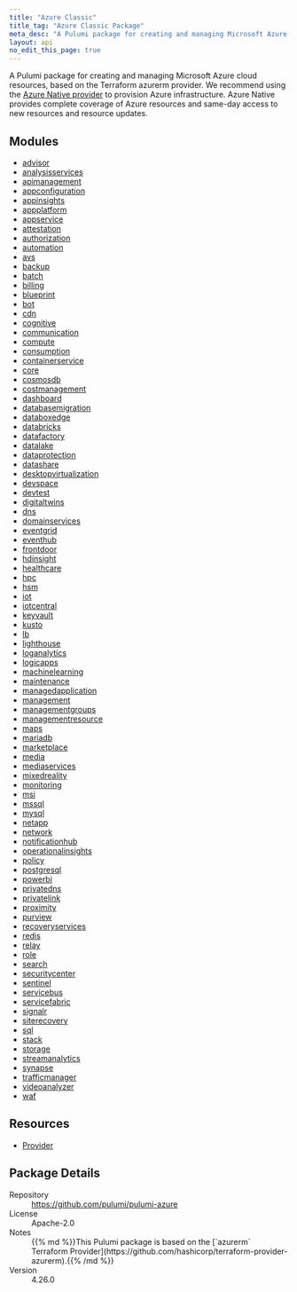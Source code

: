 ```yaml
---
title: "Azure Classic"
title_tag: "Azure Classic Package"
meta_desc: "A Pulumi package for creating and managing Microsoft Azure cloud resources, based on the Terraform azurerm provider. We recommend using the [Azure Native provider](https://github.com/pulumi/pulumi-azure-native) to provision Azure infrastructure. Azure Native provides complete coverage of Azure resources and same-day access to new resources and resource updates."
layout: api
no_edit_this_page: true
---
```


<!-- WARNING: this file was generated by Pulumi Docs Generator. -->
<!-- Do not edit by hand unless you're certain you know what you are doing! -->

A Pulumi package for creating and managing Microsoft Azure cloud resources, based on the Terraform azurerm provider. We recommend using the [Azure Native provider](https://github.com/pulumi/pulumi-azure-native) to provision Azure infrastructure. Azure Native provides complete coverage of Azure resources and same-day access to new resources and resource updates.

<h2 id="modules">Modules</h2>
<ul class="api">
    <li><a href="advisor/" title="advisor"><span class="api-symbol api-symbol--module"></span>advisor</a></li>
    <li><a href="analysisservices/" title="analysisservices"><span class="api-symbol api-symbol--module"></span>analysisservices</a></li>
    <li><a href="apimanagement/" title="apimanagement"><span class="api-symbol api-symbol--module"></span>apimanagement</a></li>
    <li><a href="appconfiguration/" title="appconfiguration"><span class="api-symbol api-symbol--module"></span>appconfiguration</a></li>
    <li><a href="appinsights/" title="appinsights"><span class="api-symbol api-symbol--module"></span>appinsights</a></li>
    <li><a href="appplatform/" title="appplatform"><span class="api-symbol api-symbol--module"></span>appplatform</a></li>
    <li><a href="appservice/" title="appservice"><span class="api-symbol api-symbol--module"></span>appservice</a></li>
    <li><a href="attestation/" title="attestation"><span class="api-symbol api-symbol--module"></span>attestation</a></li>
    <li><a href="authorization/" title="authorization"><span class="api-symbol api-symbol--module"></span>authorization</a></li>
    <li><a href="automation/" title="automation"><span class="api-symbol api-symbol--module"></span>automation</a></li>
    <li><a href="avs/" title="avs"><span class="api-symbol api-symbol--module"></span>avs</a></li>
    <li><a href="backup/" title="backup"><span class="api-symbol api-symbol--module"></span>backup</a></li>
    <li><a href="batch/" title="batch"><span class="api-symbol api-symbol--module"></span>batch</a></li>
    <li><a href="billing/" title="billing"><span class="api-symbol api-symbol--module"></span>billing</a></li>
    <li><a href="blueprint/" title="blueprint"><span class="api-symbol api-symbol--module"></span>blueprint</a></li>
    <li><a href="bot/" title="bot"><span class="api-symbol api-symbol--module"></span>bot</a></li>
    <li><a href="cdn/" title="cdn"><span class="api-symbol api-symbol--module"></span>cdn</a></li>
    <li><a href="cognitive/" title="cognitive"><span class="api-symbol api-symbol--module"></span>cognitive</a></li>
    <li><a href="communication/" title="communication"><span class="api-symbol api-symbol--module"></span>communication</a></li>
    <li><a href="compute/" title="compute"><span class="api-symbol api-symbol--module"></span>compute</a></li>
    <li><a href="consumption/" title="consumption"><span class="api-symbol api-symbol--module"></span>consumption</a></li>
    <li><a href="containerservice/" title="containerservice"><span class="api-symbol api-symbol--module"></span>containerservice</a></li>
    <li><a href="core/" title="core"><span class="api-symbol api-symbol--module"></span>core</a></li>
    <li><a href="cosmosdb/" title="cosmosdb"><span class="api-symbol api-symbol--module"></span>cosmosdb</a></li>
    <li><a href="costmanagement/" title="costmanagement"><span class="api-symbol api-symbol--module"></span>costmanagement</a></li>
    <li><a href="dashboard/" title="dashboard"><span class="api-symbol api-symbol--module"></span>dashboard</a></li>
    <li><a href="databasemigration/" title="databasemigration"><span class="api-symbol api-symbol--module"></span>databasemigration</a></li>
    <li><a href="databoxedge/" title="databoxedge"><span class="api-symbol api-symbol--module"></span>databoxedge</a></li>
    <li><a href="databricks/" title="databricks"><span class="api-symbol api-symbol--module"></span>databricks</a></li>
    <li><a href="datafactory/" title="datafactory"><span class="api-symbol api-symbol--module"></span>datafactory</a></li>
    <li><a href="datalake/" title="datalake"><span class="api-symbol api-symbol--module"></span>datalake</a></li>
    <li><a href="dataprotection/" title="dataprotection"><span class="api-symbol api-symbol--module"></span>dataprotection</a></li>
    <li><a href="datashare/" title="datashare"><span class="api-symbol api-symbol--module"></span>datashare</a></li>
    <li><a href="desktopvirtualization/" title="desktopvirtualization"><span class="api-symbol api-symbol--module"></span>desktopvirtualization</a></li>
    <li><a href="devspace/" title="devspace"><span class="api-symbol api-symbol--module"></span>devspace</a></li>
    <li><a href="devtest/" title="devtest"><span class="api-symbol api-symbol--module"></span>devtest</a></li>
    <li><a href="digitaltwins/" title="digitaltwins"><span class="api-symbol api-symbol--module"></span>digitaltwins</a></li>
    <li><a href="dns/" title="dns"><span class="api-symbol api-symbol--module"></span>dns</a></li>
    <li><a href="domainservices/" title="domainservices"><span class="api-symbol api-symbol--module"></span>domainservices</a></li>
    <li><a href="eventgrid/" title="eventgrid"><span class="api-symbol api-symbol--module"></span>eventgrid</a></li>
    <li><a href="eventhub/" title="eventhub"><span class="api-symbol api-symbol--module"></span>eventhub</a></li>
    <li><a href="frontdoor/" title="frontdoor"><span class="api-symbol api-symbol--module"></span>frontdoor</a></li>
    <li><a href="hdinsight/" title="hdinsight"><span class="api-symbol api-symbol--module"></span>hdinsight</a></li>
    <li><a href="healthcare/" title="healthcare"><span class="api-symbol api-symbol--module"></span>healthcare</a></li>
    <li><a href="hpc/" title="hpc"><span class="api-symbol api-symbol--module"></span>hpc</a></li>
    <li><a href="hsm/" title="hsm"><span class="api-symbol api-symbol--module"></span>hsm</a></li>
    <li><a href="iot/" title="iot"><span class="api-symbol api-symbol--module"></span>iot</a></li>
    <li><a href="iotcentral/" title="iotcentral"><span class="api-symbol api-symbol--module"></span>iotcentral</a></li>
    <li><a href="keyvault/" title="keyvault"><span class="api-symbol api-symbol--module"></span>keyvault</a></li>
    <li><a href="kusto/" title="kusto"><span class="api-symbol api-symbol--module"></span>kusto</a></li>
    <li><a href="lb/" title="lb"><span class="api-symbol api-symbol--module"></span>lb</a></li>
    <li><a href="lighthouse/" title="lighthouse"><span class="api-symbol api-symbol--module"></span>lighthouse</a></li>
    <li><a href="loganalytics/" title="loganalytics"><span class="api-symbol api-symbol--module"></span>loganalytics</a></li>
    <li><a href="logicapps/" title="logicapps"><span class="api-symbol api-symbol--module"></span>logicapps</a></li>
    <li><a href="machinelearning/" title="machinelearning"><span class="api-symbol api-symbol--module"></span>machinelearning</a></li>
    <li><a href="maintenance/" title="maintenance"><span class="api-symbol api-symbol--module"></span>maintenance</a></li>
    <li><a href="managedapplication/" title="managedapplication"><span class="api-symbol api-symbol--module"></span>managedapplication</a></li>
    <li><a href="management/" title="management"><span class="api-symbol api-symbol--module"></span>management</a></li>
    <li><a href="managementgroups/" title="managementgroups"><span class="api-symbol api-symbol--module"></span>managementgroups</a></li>
    <li><a href="managementresource/" title="managementresource"><span class="api-symbol api-symbol--module"></span>managementresource</a></li>
    <li><a href="maps/" title="maps"><span class="api-symbol api-symbol--module"></span>maps</a></li>
    <li><a href="mariadb/" title="mariadb"><span class="api-symbol api-symbol--module"></span>mariadb</a></li>
    <li><a href="marketplace/" title="marketplace"><span class="api-symbol api-symbol--module"></span>marketplace</a></li>
    <li><a href="media/" title="media"><span class="api-symbol api-symbol--module"></span>media</a></li>
    <li><a href="mediaservices/" title="mediaservices"><span class="api-symbol api-symbol--module"></span>mediaservices</a></li>
    <li><a href="mixedreality/" title="mixedreality"><span class="api-symbol api-symbol--module"></span>mixedreality</a></li>
    <li><a href="monitoring/" title="monitoring"><span class="api-symbol api-symbol--module"></span>monitoring</a></li>
    <li><a href="msi/" title="msi"><span class="api-symbol api-symbol--module"></span>msi</a></li>
    <li><a href="mssql/" title="mssql"><span class="api-symbol api-symbol--module"></span>mssql</a></li>
    <li><a href="mysql/" title="mysql"><span class="api-symbol api-symbol--module"></span>mysql</a></li>
    <li><a href="netapp/" title="netapp"><span class="api-symbol api-symbol--module"></span>netapp</a></li>
    <li><a href="network/" title="network"><span class="api-symbol api-symbol--module"></span>network</a></li>
    <li><a href="notificationhub/" title="notificationhub"><span class="api-symbol api-symbol--module"></span>notificationhub</a></li>
    <li><a href="operationalinsights/" title="operationalinsights"><span class="api-symbol api-symbol--module"></span>operationalinsights</a></li>
    <li><a href="policy/" title="policy"><span class="api-symbol api-symbol--module"></span>policy</a></li>
    <li><a href="postgresql/" title="postgresql"><span class="api-symbol api-symbol--module"></span>postgresql</a></li>
    <li><a href="powerbi/" title="powerbi"><span class="api-symbol api-symbol--module"></span>powerbi</a></li>
    <li><a href="privatedns/" title="privatedns"><span class="api-symbol api-symbol--module"></span>privatedns</a></li>
    <li><a href="privatelink/" title="privatelink"><span class="api-symbol api-symbol--module"></span>privatelink</a></li>
    <li><a href="proximity/" title="proximity"><span class="api-symbol api-symbol--module"></span>proximity</a></li>
    <li><a href="purview/" title="purview"><span class="api-symbol api-symbol--module"></span>purview</a></li>
    <li><a href="recoveryservices/" title="recoveryservices"><span class="api-symbol api-symbol--module"></span>recoveryservices</a></li>
    <li><a href="redis/" title="redis"><span class="api-symbol api-symbol--module"></span>redis</a></li>
    <li><a href="relay/" title="relay"><span class="api-symbol api-symbol--module"></span>relay</a></li>
    <li><a href="role/" title="role"><span class="api-symbol api-symbol--module"></span>role</a></li>
    <li><a href="search/" title="search"><span class="api-symbol api-symbol--module"></span>search</a></li>
    <li><a href="securitycenter/" title="securitycenter"><span class="api-symbol api-symbol--module"></span>securitycenter</a></li>
    <li><a href="sentinel/" title="sentinel"><span class="api-symbol api-symbol--module"></span>sentinel</a></li>
    <li><a href="servicebus/" title="servicebus"><span class="api-symbol api-symbol--module"></span>servicebus</a></li>
    <li><a href="servicefabric/" title="servicefabric"><span class="api-symbol api-symbol--module"></span>servicefabric</a></li>
    <li><a href="signalr/" title="signalr"><span class="api-symbol api-symbol--module"></span>signalr</a></li>
    <li><a href="siterecovery/" title="siterecovery"><span class="api-symbol api-symbol--module"></span>siterecovery</a></li>
    <li><a href="sql/" title="sql"><span class="api-symbol api-symbol--module"></span>sql</a></li>
    <li><a href="stack/" title="stack"><span class="api-symbol api-symbol--module"></span>stack</a></li>
    <li><a href="storage/" title="storage"><span class="api-symbol api-symbol--module"></span>storage</a></li>
    <li><a href="streamanalytics/" title="streamanalytics"><span class="api-symbol api-symbol--module"></span>streamanalytics</a></li>
    <li><a href="synapse/" title="synapse"><span class="api-symbol api-symbol--module"></span>synapse</a></li>
    <li><a href="trafficmanager/" title="trafficmanager"><span class="api-symbol api-symbol--module"></span>trafficmanager</a></li>
    <li><a href="videoanalyzer/" title="videoanalyzer"><span class="api-symbol api-symbol--module"></span>videoanalyzer</a></li>
    <li><a href="waf/" title="waf"><span class="api-symbol api-symbol--module"></span>waf</a></li>
</ul>

<h2 id="resources">Resources</h2>
<ul class="api">
    <li><a href="provider" title="Provider"><span class="api-symbol api-symbol--resource"></span>Provider</a></li>
</ul>

<h2 id="package-details">Package Details</h2>
<dl class="package-details">
	<dt>Repository</dt>
	<dd><a href="https://github.com/pulumi/pulumi-azure">https://github.com/pulumi/pulumi-azure</a></dd>
	<dt>License</dt>
	<dd>Apache-2.0</dd>
	<dt>Notes</dt>
	<dd>{{% md %}}This Pulumi package is based on the [`azurerm` Terraform Provider](https://github.com/hashicorp/terraform-provider-azurerm).{{% /md %}}</dd>
	<dt>Version</dt>
	<dd>4.26.0</dd>
</dl>

